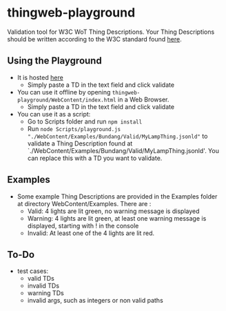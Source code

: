 # thingweb-playground
Validation tool for W3C WoT Thing Descriptions. Your Thing Descriptions should be written according to the W3C standard found [here](https://w3c.github.io/wot-thing-description/#).

## Using the Playground

* It is hosted [here](http://plugfest.thingweb.io/playground/)
    * Simply paste a TD in the text field and click validate
* You can use it offline by opening `thingweb-playground/WebContent/index.html` in a Web Browser.
    * Simply paste a TD in the text field and click validate
* You can use it as a script:
    * Go to Scripts folder and run `npm install`
    * Run `node Scripts/playground.js "./WebContent/Examples/Bundang/Valid/MyLampThing.jsonld"` to validate a Thing Description found at `./WebContent/Examples/Bundang/Valid/MyLampThing.jsonld'. You can replace this with a TD you want to validate.

## Examples

- Some example Thing Descriptions are provided in the Examples folder at directory WebContent/Examples. There are :
    + Valid: 4 lights are lit green, no warning message is displayed
    + Warning: 4 lights are lit green, at least one warning message is displayed, starting with ! in the console
    + Invalid: At least one of the 4 lights are lit red.

## To-Do

* test cases: 
    * valid TDs
    * invalid TDs
    * warning TDs
    * invalid args, such as integers or non valid paths
